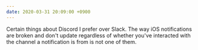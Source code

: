 ```yaml
---
date: 2020-03-31 20:09:00 +0900
---
```


Certain things about Discord I prefer over Slack. The way iOS notifications are broken and don't update regardless of whether you've interacted with the channel a notification is from is not one of them.
